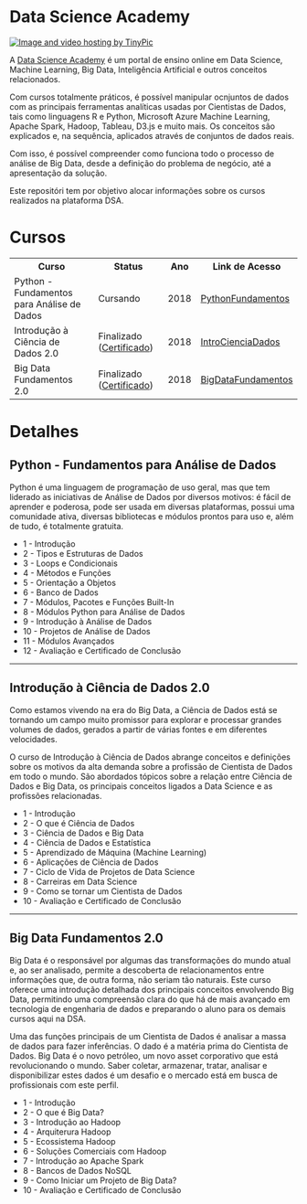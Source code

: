 # Data Science Academy

<a href="http://pt-br.tinypic.com?ref=2cpalwz" target="_blank"><img src="http://i68.tinypic.com/2cpalwz.jpg" border="0" alt="Image and video hosting by TinyPic"></a>

A <a href="https://www.datascienceacademy.com.br/pages/home">Data Science Academy</a> é um portal de ensino online em Data Science, Machine Learning, Big Data, Inteligência Artificial e outros conceitos relacionados.

Com cursos totalmente práticos, é possível manipular ocnjuntos de dados com as principais ferramentas analíticas usadas por Cientistas de Dados, tais como linguagens R e Python, Microsoft Azure Machine Learning, Apache Spark, Hadoop, Tableau, D3.js e muito mais. Os conceitos são explicados e, na sequência, aplicados através de conjuntos de dados reais. 

Com isso, é possível compreender como funciona todo o processo de análise de Big Data, desde a definição do problema de negócio, até a apresentação da solução. 

Este repositóri tem por objetivo alocar informações sobre os cursos realizados na plataforma DSA.

# Cursos

<table>
<tr>
<th>Curso</th>
<th>Status</th>
<th>Ano</th>
<th>Link de Acesso</th>
</tr>

<tr>
<td>Python - Fundamentos para Análise de Dados</td>
<td>Cursando</td>
<td>2018</td>
<td><a href="https://www.datascienceacademy.com.br/pages/curso-python-fundamentos-para-analise-de-dados">PythonFundamentos</a></td>
</tr>

<tr>
<td>Introdução à Ciência de Dados 2.0</td>
<td>Finalizado (<a href="https://github.com/ThiagoPanini/data-science-courses/blob/master/data-science-academy/introducao-ciencia-de-dados/certificate-introducao-a-ciencia-de-dados-20.pdf">Certificado</a>)</td>
<td>2018</td>
<td><a href="https://www.datascienceacademy.com.br/course?courseid=introduo--cincia-de-dados">IntroCienciaDados</a></td>
</tr>

<tr>
<td>Big Data Fundamentos 2.0</td>
<td>Finalizado (<a href="https://github.com/ThiagoPanini/data-science-courses/blob/master/data-science-academy/big-data-fundamentos/certificate-big-data-fundamentos-20.pdf">Certificado</a>)</td>
<td>2018</td>
<td><a href="https://www.datascienceacademy.com.br/course?courseid=big-data-fundamentos">BigDataFundamentos</a></td>
</tr>

</table>

# Detalhes

## Python - Fundamentos para Análise de Dados

Python é uma linguagem de programação de uso geral, mas que tem liderado as iniciativas de Análise de Dados por diversos motivos: é fácil de aprender e poderosa, pode ser usada em diversas plataformas, possui uma comunidade ativa, diversas bibliotecas e módulos prontos para uso e, além de tudo, é totalmente gratuita.

- 1 - Introdução
- 2 - Tipos e Estruturas de Dados
- 3 - Loops e Condicionais
- 4 - Métodos e Funções
- 5 - Orientação a Objetos
- 6 - Banco de Dados
- 7 - Módulos, Pacotes e Funções Built-In
- 8 - Módulos Python para Análise de Dados
- 9 - Introdução à Análise de Dados
- 10 - Projetos de Análise de Dados
- 11 - Módulos Avançados
- 12 - Avaliação e Certificado de Conclusão

---

## Introdução à Ciência de Dados 2.0

Como estamos vivendo na era do Big Data, a Ciência de Dados está se tornando um campo muito promissor para explorar e processar grandes volumes de dados, gerados a partir de várias fontes e em diferentes velocidades.

O curso de Introdução à Ciência de Dados abrange conceitos e definições sobre os motivos da alta demanda sobre a profissão de Cientista de Dados em todo o mundo. São abordados tópicos sobre a relação entre Ciência de Dados e Big Data, os principais conceitos ligados a Data Science e as profissões relacionadas.

- 1 - Introdução
- 2 - O que é Ciência de Dados
- 3 - Ciência de Dados e Big Data
- 4 - Ciência de Dados e Estatística
- 5 - Aprendizado de Máquina (Machine Learning)
- 6 - Aplicações de Ciência de Dados
- 7 - Ciclo de Vida de Projetos de Data Science
- 8 - Carreiras em Data Science
- 9 - Como se tornar um Cientista de Dados
- 10 - Avaliação e Certificado de Conclusão

---

## Big Data Fundamentos 2.0

Big Data é o responsável por algumas das transformações do mundo atual e, ao ser analisado, permite a descoberta de relacionamentos entre informações que, de outra forma, não seriam tão naturais. Este curso oferece uma introdução detalhada dos principais conceitos envolvendo Big Data, permitindo uma compreensão clara do que há de mais avançado em tecnologia de engenharia de dados e preparando o aluno para os demais cursos aqui na DSA.

Uma das funções principais de um Cientista de Dados é analisar a massa de dados para fazer inferências. O dado é a matéria prima do Cientista de Dados. Big Data é o novo petróleo, um novo asset corporativo que está revolucionando o mundo. Saber coletar, armazenar, tratar, analisar e disponibilizar estes dados é um desafio e o mercado está em busca de profissionais com este perfil.

- 1 - Introdução
- 2 - O que é Big Data?
- 3 - Introdução ao Hadoop
- 4 - Arquiterura Hadoop
- 5 - Ecossistema Hadoop
- 6 - Soluções Comerciais com Hadoop
- 7 - Introdução ao Apache Spark
- 8 - Bancos de Dados NoSQL
- 9 - Como Iniciar um Projeto de Big Data?
- 10 - Avaliação e Certificado de Conclusão

